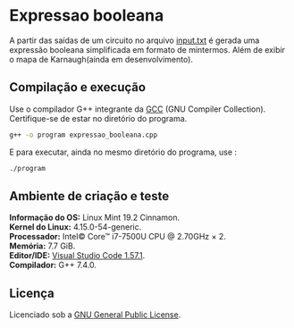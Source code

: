# Expressao booleana

A partir das saídas de um circuito no arquivo [input.txt](./input.txt) é gerada uma expressão booleana simplificada em formato de mintermos. Além de exibir o mapa de Karnaugh(ainda em desenvolvimento).

## Compilação e execução

Use o compilador G++ integrante da [GCC](https://gcc.gnu.org/) (GNU Compiler Collection).
Certifique-se de estar no diretório do programa.

```bash
g++ -o program expressao_booleana.cpp
```
E para executar, ainda no mesmo diretório do programa, use :

```bash
./program
```

## Ambiente de criação e teste

**Informação do OS:** Linux Mint 19.2 Cinnamon.  
**Kernel do Linux:** 4.15.0-54-generic.  
**Processador:** Intel© Core™ i7-7500U CPU @ 2.70GHz × 2.  
**Memória:** 7.7 GiB.  
**Editor/IDE:** [Visual Studio Code 1.57.1](https://code.visualstudio.com/).                                     
**Compilador:** G++ 7.4.0.

## Licença

Licenciado sob a [GNU General Public License](./LICENSE).
